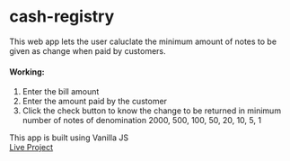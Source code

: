 # cash-registry
This web app lets the user caluclate the minimum amount of notes to be given as change when paid by customers.
#### Working:
1. Enter the bill amount 
2. Enter the amount paid by the customer  
3. Click the check button to know the change to be returned in minimum number of notes of denomination 2000, 500, 100, 50, 20, 10, 5, 1  


This app is built using Vanilla JS  
[Live Project](https://cashregistry.netlify.app/)
